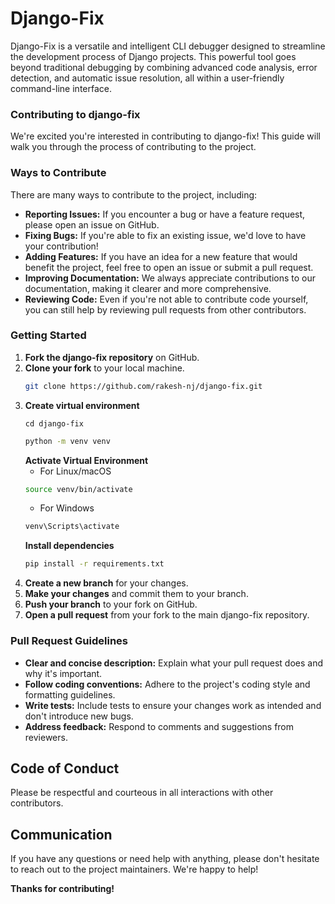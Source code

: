 # Django-Fix
Django-Fix is a versatile and intelligent CLI debugger designed to streamline the development process of Django projects. This powerful tool goes beyond traditional debugging by combining advanced code analysis, error detection, and automatic issue resolution, all within a user-friendly command-line interface.
### Contributing to django-fix

We're excited you're interested in contributing to django-fix! This guide will walk you through the process of contributing to the project.

### Ways to Contribute

There are many ways to contribute to the project, including:

- **Reporting Issues:** If you encounter a bug or have a feature request, please open an issue on GitHub.
- **Fixing Bugs:** If you're able to fix an existing issue, we'd love to have your contribution!
- **Adding Features:** If you have an idea for a new feature that would benefit the project, feel free to open an issue or submit a pull request.
- **Improving Documentation:** We always appreciate contributions to our documentation, making it clearer and more comprehensive.
- **Reviewing Code:** Even if you're not able to contribute code yourself, you can still help by reviewing pull requests from other contributors.

### Getting Started

1. **Fork the django-fix repository** on GitHub.
2. **Clone your fork** to your local machine.
    ```bash
    git clone https://github.com/rakesh-nj/django-fix.git
    ```
3. **Create virtual environment**
   ```
   cd django-fix
   ```
   ```bash
   python -m venv venv
   ```
   **Activate Virtual Environment**
    - For Linux/macOS
   ```bash
   source venv/bin/activate
   ```
    - For Windows
     ```bash
     venv\Scripts\activate
     ```
     **Install dependencies**
      ```bash
      pip install -r requirements.txt
      ```     
4. **Create a new branch** for your changes.
5. **Make your changes** and commit them to your branch.
6. **Push your branch** to your fork on GitHub.
7. **Open a pull request** from your fork to the main django-fix repository.

### Pull Request Guidelines

- **Clear and concise description:** Explain what your pull request does and why it's important.
- **Follow coding conventions:** Adhere to the project's coding style and formatting guidelines.
- **Write tests:** Include tests to ensure your changes work as intended and don't introduce new bugs.
- **Address feedback:** Respond to comments and suggestions from reviewers.

## Code of Conduct

Please be respectful and courteous in all interactions with other contributors. 

## Communication

If you have any questions or need help with anything, please don't hesitate to reach out to the project maintainers. We're happy to help!

**Thanks for contributing!**
